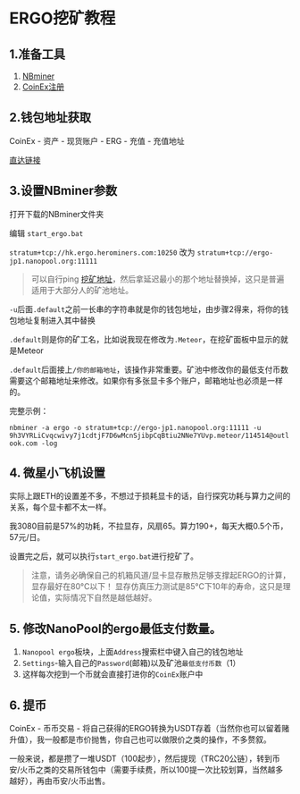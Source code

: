 # ERGO挖矿教程

## 1.准备工具

1. [NBminer](https://github.com/NebuTech/NBMiner/releases/download/v39.1/NBMiner_39.1_Win.zip)
2. [CoinEx注册](https://www.coinex.com/)

## 2.钱包地址获取

CoinEx - 资产 - 现货账户 - ERG - 充值 - 充值地址

[直达链接](https://www.coinex.com/asset/deposit?type=ERG)

## 3.设置NBminer参数

打开下载的NBminer文件夹

编辑 `start_ergo.bat`

`stratum+tcp://hk.ergo.herominers.com:10250` 改为  `stratum+tcp://ergo-jp1.nanopool.org:11111`

> 可以自行ping [挖矿地址](https://ergo.nanopool.org/)，然后拿延迟最小的那个地址替换掉，这只是普遍适用于大部分人的矿池地址。

`-u`后面`.default`之前一长串的字符串就是你的钱包地址，由步骤2得来，将你的钱包地址复制进入其中替换

`.default`则是你的矿工名，比如说我现在修改为`.Meteor`，在挖矿面板中显示的就是Meteor

`.default`后面接上`/你的邮箱地址`，该操作非常重要。矿池中修改你的最低支付币数需要这个邮箱地址来修改。如果你有多张显卡多个账户，邮箱地址也必须是一样的。

完整示例：

`nbminer -a ergo -o stratum+tcp://ergo-jp1.nanopool.org:11111 -u 9h3VYRLiCvqcwivy7j1cdtjF7D6wMcnSjibpCqBtiu2NNe7YUvp.meteor/114514@outlook.com -log`

## 4. 微星小飞机设置

实际上跟ETH的设置差不多，不想过于损耗显卡的话，自行探究功耗与算力之间的关系，每个显卡都不太一样。

我3080目前是57%的功耗，不拉显存，风扇65。算力190+，每天大概0.5个币，57元/日。

设置完之后，就可以执行`start_ergo.bat`进行挖矿了。

> 注意，请务必确保自己的机箱风道/显卡显存散热足够支撑起ERGO的计算，显存最好在80°C以下！
> 显存仿真压力测试是85°C下10年的寿命，这只是理论值，实际情况下自然是越低越好。
## 5. 修改NanoPool的ergo最低支付数量。

1. `Nanopool ergo`板块，上面`Address`搜索栏中键入自己的钱包地址
2. `Settings`-输入自己的`Password`(邮箱)以及矿池`最低支付币数`（1）
3. 这样每次挖到一个币就会直接打进你的`CoinEx`账户中

## 6. 提币

CoinEx - 币币交易 - 将自己获得的ERGO转换为USDT存着（当然你也可以留着赌升值），我一般都是市价抛售，你自己也可以做限价之类的操作，不多赘叙。

一般来说，都是攒了一堆USDT（100起步），然后提现（TRC20公链），转到币安/火币之类的交易所钱包中（需要手续费，所以100提一次比较划算，当然越多越好），再由币安/火币出售。

